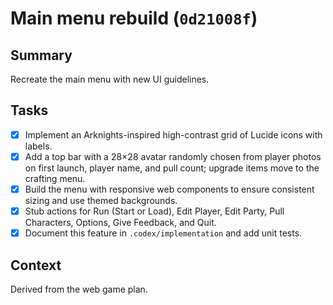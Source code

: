 # Main menu rebuild (`0d21008f`)

## Summary
Recreate the main menu with new UI guidelines.

## Tasks
- [x] Implement an Arknights-inspired high-contrast grid of Lucide icons with labels.
- [x] Add a top bar with a 28×28 avatar randomly chosen from player photos on first launch, player name, and pull count; upgrade items move to the crafting menu.
- [x] Build the menu with responsive web components to ensure consistent sizing and use themed backgrounds.
- [x] Stub actions for Run (Start or Load), Edit Player, Edit Party, Pull Characters, Options, Give Feedback, and Quit.
- [x] Document this feature in `.codex/implementation` and add unit tests.

## Context
Derived from the web game plan.
